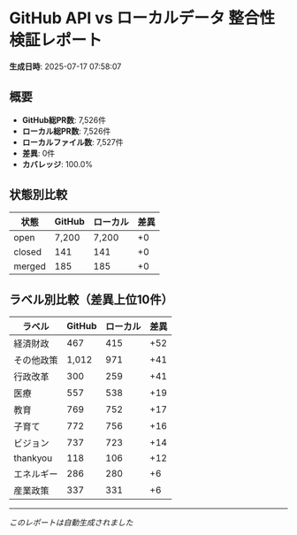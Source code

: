 # GitHub API vs ローカルデータ 整合性検証レポート

**生成日時**: 2025-07-17 07:58:07

## 概要

- **GitHub総PR数**: 7,526件
- **ローカル総PR数**: 7,526件
- **ローカルファイル数**: 7,527件
- **差異**: 0件
- **カバレッジ**: 100.0%

## 状態別比較

| 状態 | GitHub | ローカル | 差異 |
|------|--------|----------|------|
| open | 7,200 | 7,200 | +0 |
| closed | 141 | 141 | +0 |
| merged | 185 | 185 | +0 |

## ラベル別比較（差異上位10件）

| ラベル | GitHub | ローカル | 差異 |
|--------|--------|----------|------|
| 経済財政 | 467 | 415 | +52 |
| その他政策 | 1,012 | 971 | +41 |
| 行政改革 | 300 | 259 | +41 |
| 医療 | 557 | 538 | +19 |
| 教育 | 769 | 752 | +17 |
| 子育て | 772 | 756 | +16 |
| ビジョン | 737 | 723 | +14 |
| thankyou | 118 | 106 | +12 |
| エネルギー | 286 | 280 | +6 |
| 産業政策 | 337 | 331 | +6 |

---
*このレポートは自動生成されました*